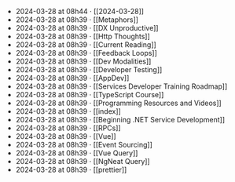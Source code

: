 - 2024-03-28 at 08h44 · [[2024-03-28]]
- 2024-03-28 at 08h39 · [[Metaphors]]
- 2024-03-28 at 08h39 · [[DX Unproductive]]
- 2024-03-28 at 08h39 · [[Http Thoughts]]
- 2024-03-28 at 08h39 · [[Current Reading]]
- 2024-03-28 at 08h39 · [[Feedback Loops]]
- 2024-03-28 at 08h39 · [[Dev Modalities]]
- 2024-03-28 at 08h39 · [[Developer Testing]]
- 2024-03-28 at 08h39 · [[AppDev]]
- 2024-03-28 at 08h39 · [[Services Developer Training Roadmap]]
- 2024-03-28 at 08h39 · [[TypeScript Course]]
- 2024-03-28 at 08h39 · [[Programming Resources and Videos]]
- 2024-03-28 at 08h39 · [[index]]
- 2024-03-28 at 08h39 · [[Beginning .NET Service Development]]
- 2024-03-28 at 08h39 · [[RPCs]]
- 2024-03-28 at 08h39 · [[Vue]]
- 2024-03-28 at 08h39 · [[Event Sourcing]]
- 2024-03-28 at 08h39 · [[Vue Query]]
- 2024-03-28 at 08h39 · [[NgNeat Query]]
- 2024-03-28 at 08h39 · [[prettier]]
